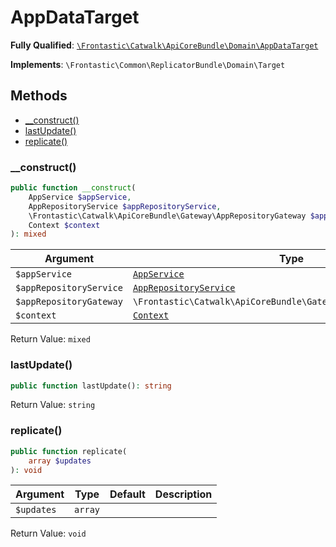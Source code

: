 #  AppDataTarget

**Fully Qualified**: [`\Frontastic\Catwalk\ApiCoreBundle\Domain\AppDataTarget`](../../../../src/php/ApiCoreBundle/Domain/AppDataTarget.php)

**Implements**: `\Frontastic\Common\ReplicatorBundle\Domain\Target`

## Methods

* [__construct()](#__construct)
* [lastUpdate()](#lastupdate)
* [replicate()](#replicate)

### __construct()

```php
public function __construct(
    AppService $appService,
    AppRepositoryService $appRepositoryService,
    \Frontastic\Catwalk\ApiCoreBundle\Gateway\AppRepositoryGateway $appRepositoryGateway,
    Context $context
): mixed
```

Argument|Type|Default|Description
--------|----|-------|-----------
`$appService`|[`AppService`](AppService.md)||
`$appRepositoryService`|[`AppRepositoryService`](AppRepositoryService.md)||
`$appRepositoryGateway`|`\Frontastic\Catwalk\ApiCoreBundle\Gateway\AppRepositoryGateway`||
`$context`|[`Context`](Context.md)||

Return Value: `mixed`

### lastUpdate()

```php
public function lastUpdate(): string
```

Return Value: `string`

### replicate()

```php
public function replicate(
    array $updates
): void
```

Argument|Type|Default|Description
--------|----|-------|-----------
`$updates`|`array`||

Return Value: `void`

